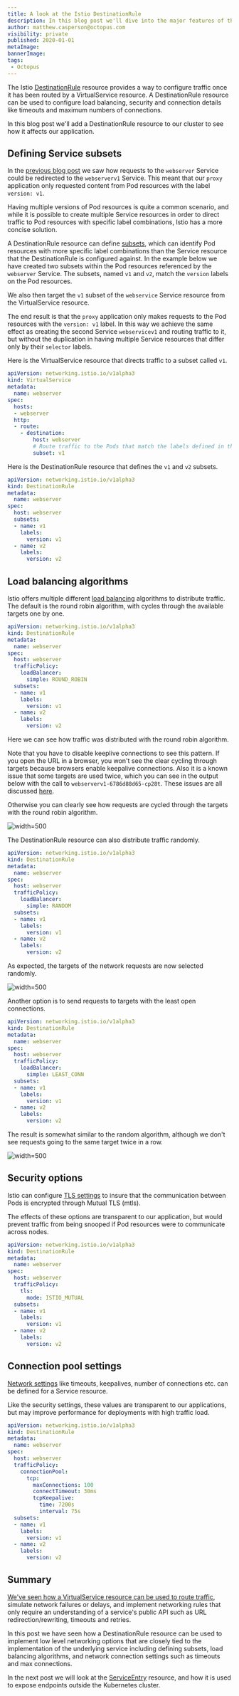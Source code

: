 ```yaml
---
title: A look at the Istio DestinationRule
description: In this blog post we'll dive into the major features of the DestinationRule resources
author: matthew.casperson@octopus.com
visibility: private
published: 2020-01-01
metaImage:
bannerImage:
tags:
 - Octopus
---
```


The Istio [DestinationRule](https://istio.io/docs/reference/config/networking/v1alpha3/destination-rule/#LoadBalancerSettings) resource provides a way to configure traffic once it has been routed by a VirtualService resource. A DestinationRule resource can be used to configure load balancing, security and connection details like timeouts and maximum numbers of connections.

In this blog post we'll add a DestinationRule resource to our cluster to see how it affects our application.

## Defining Service subsets

In the [previous blog post](/blog/2019-09/istio/istio-virtualservice/index.md) we saw how requests to the `webserver` Service could be redirected to the `webserverv1` Service. This meant that our `proxy` application only requested content from Pod resources with the label `version: v1`.

Having multiple versions of Pod resources is quite a common scenario, and while it is possible to create multiple Service resources in order to direct traffic to Pod resources with specific label combinations, Istio has a more concise solution.

A DestinationRule resource can define [subsets](https://istio.io/docs/reference/config/networking/v1alpha3/destination-rule/#Subset), which can identify Pod resources with more specific label combinations than the Service resource that the DestinationRule is configured against. In the example below we have created two subsets within the Pod resources referenced by the `webserver` Service. The subsets, named `v1` and `v2`, match the `version` labels on the Pod resources.

We also then target the `v1` subset of the `webservice` Service resource from the VirtualService resource.

The end result is that the `proxy` application only makes requests to the Pod resources with the `version: v1` label. In this way we achieve the same effect as creating the second Service `webservicev1` and routing traffic to it, but without the duplication in having multiple Service resources that differ only by their `selector` labels.

Here is the VirtualService resource that directs traffic to a subset called `v1`.

```YAML
apiVersion: networking.istio.io/v1alpha3
kind: VirtualService
metadata:
  name: webserver
spec:
  hosts:
  - webserver
  http:
  - route:
    - destination:
        host: webserver
        # Route traffic to the Pods that match the labels defined in the DestinationRule v1 subset
        subset: v1
```

Here is the DestinationRule resource that defines the `v1` and `v2` subsets.

```YAML
apiVersion: networking.istio.io/v1alpha3
kind: DestinationRule
metadata:
  name: webserver
spec:
  host: webserver
  subsets:
  - name: v1
    labels:
      version: v1
  - name: v2
    labels:
      version: v2
```

## Load balancing algorithms

Istio offers multiple different [load balancing](https://istio.io/docs/reference/config/networking/v1alpha3/destination-rule/#LoadBalancerSettings) algorithms to distribute traffic. The default is the round robin algorithm, with cycles through the available targets one by one.

```YAML
apiVersion: networking.istio.io/v1alpha3
kind: DestinationRule
metadata:
  name: webserver
spec:
  host: webserver
  trafficPolicy:
    loadBalancer:
      simple: ROUND_ROBIN
  subsets:
  - name: v1
    labels:
      version: v1
  - name: v2
    labels:
      version: v2
```

Here we can see how traffic was distributed with the round robin algorithm.

Note that you have to disable keeplive connections to see this pattern. If you open the URL in a browser, you won't see the clear cycling through targets because browsers enable keepalive connections. Also it is a known issue that some targets are used twice, which you can see in the output below with the call to `webserverv1-6786d88d65-cp28t`. These issues are all discussed [here](https://github.com/kubernetes/minikube/issues/343).

Otherwise you can clearly see how requests are cycled through the targets with the round robin algorithm.

![](round-robin.png "width=500")

The DestinationRule resource can also distribute traffic randomly.

```YAML
apiVersion: networking.istio.io/v1alpha3
kind: DestinationRule
metadata:
  name: webserver
spec:
  host: webserver
  trafficPolicy:
    loadBalancer:
      simple: RANDOM
  subsets:
  - name: v1
    labels:
      version: v1
  - name: v2
    labels:
      version: v2
```

As expected, the targets of the network requests are now selected randomly.

![](random.png "width=500")

Another option is to send requests to targets with the least open connections.

```YAML
apiVersion: networking.istio.io/v1alpha3
kind: DestinationRule
metadata:
  name: webserver
spec:
  host: webserver
  trafficPolicy:
    loadBalancer:
      simple: LEAST_CONN
  subsets:
  - name: v1
    labels:
      version: v1
  - name: v2
    labels:
      version: v2
```

The result is somewhat similar to the random algorithm, although we don't see requests going to the same target twice in a row.

![](least-conn.png "width=500")

## Security options

Istio can configure [TLS settings](https://istio.io/docs/reference/config/networking/v1alpha3/destination-rule/#TLSSettings) to insure that the communication between Pods is encrypted through Mutual TLS (mtls).

The effects of these options are transparent to our application, but would prevent traffic from being snooped if Pod resources were to communicate across nodes.

```YAML
apiVersion: networking.istio.io/v1alpha3
kind: DestinationRule
metadata:
  name: webserver
spec:
  host: webserver
  trafficPolicy:
    tls:
      mode: ISTIO_MUTUAL
  subsets:
  - name: v1
    labels:
      version: v1
  - name: v2
    labels:
      version: v2
```

## Connection pool settings

[Network settings](https://istio.io/docs/reference/config/networking/v1alpha3/destination-rule/#ConnectionPoolSettings) like timeouts, keepalives, number of connections etc. can be defined for a Service resource.

Like the security settings, these values are transparent to our applications, but may improve performance for deployments with high traffic load.

```YAML
apiVersion: networking.istio.io/v1alpha3
kind: DestinationRule
metadata:
  name: webserver
spec:
  host: webserver
  trafficPolicy:
    connectionPool:
      tcp:
        maxConnections: 100
        connectTimeout: 30ms
        tcpKeepalive:
          time: 7200s
          interval: 75s
  subsets:
  - name: v1
    labels:
      version: v1
  - name: v2
    labels:
      version: v2
```


## Summary

[We've seen how a VirtualService resource can be used to route traffic](/blog/2019-09/istio/istio-virtualservice/index.md), simulate network failures or delays, and implement networking rules that only require an understanding of a service's public API such as URL redirection/rewriting, timeouts and retries.

In this post we have seen how a DestinationRule resource can be used to implement low level networking options that are closely tied to the implementation of the underlying service including defining subsets, load balancing algorithms, and network connection settings such as timeouts and max connections.

In the next post we will look at the [ServiceEntry](https://istio.io/docs/reference/config/networking/v1alpha3/service-entry/) resource, and how it is used to expose endpoints outside the Kubernetes cluster.
